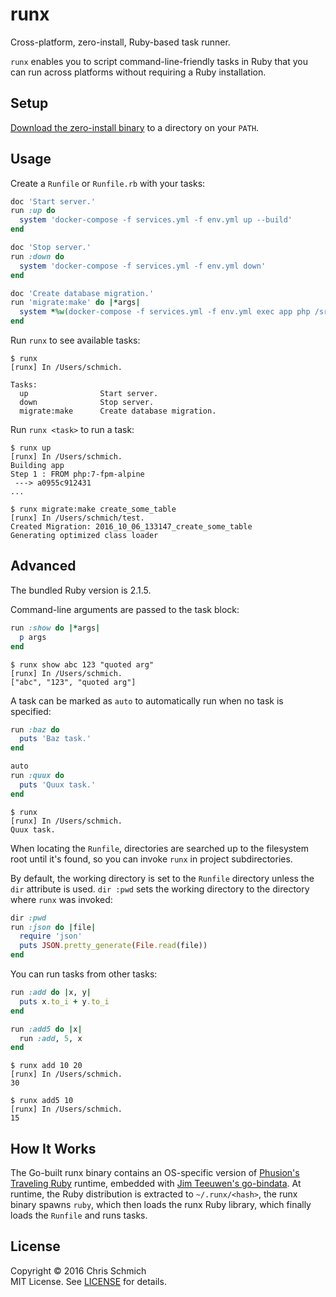 # runx

Cross-platform, zero-install, Ruby-based task runner.

`runx` enables you to script command-line-friendly tasks in Ruby that you can run across platforms without requiring a Ruby installation.

## Setup

[Download the zero-install binary](https://github.com/schmich/runx/releases) to a directory on your `PATH`.

## Usage

Create a `Runfile` or `Runfile.rb` with your tasks:

```ruby
doc 'Start server.'
run :up do
  system 'docker-compose -f services.yml -f env.yml up --build'
end

doc 'Stop server.'
run :down do
  system 'docker-compose -f services.yml -f env.yml down'
end

doc 'Create database migration.'
run 'migrate:make' do |*args|
  system *%w(docker-compose -f services.yml -f env.yml exec app php /src/artisan migrate:make) + args
end
```

Run `runx` to see available tasks:

```
$ runx
[runx] In /Users/schmich.

Tasks:
  up                Start server.
  down              Stop server.
  migrate:make      Create database migration.
```

Run `runx <task>` to run a task:

```
$ runx up
[runx] In /Users/schmich.
Building app
Step 1 : FROM php:7-fpm-alpine
 ---> a0955c912431
...

$ runx migrate:make create_some_table
[runx] In /Users/schmich/test.
Created Migration: 2016_10_06_133147_create_some_table
Generating optimized class loader
```

## Advanced

The bundled Ruby version is 2.1.5.

Command-line arguments are passed to the task block:

```ruby
run :show do |*args|
  p args
end
```

```
$ runx show abc 123 "quoted arg"
[runx] In /Users/schmich.
["abc", "123", "quoted arg"]
```

A task can be marked as `auto` to automatically run when no task is specified:

```ruby
run :baz do
  puts 'Baz task.'
end

auto
run :quux do
  puts 'Quux task.'
end
```

```
$ runx
[runx] In /Users/schmich.
Quux task.
```

When locating the `Runfile`, directories are searched up to the filesystem root until it's found, so you can invoke `runx` in project subdirectories.

By default, the working directory is set to the `Runfile` directory unless the `dir` attribute is used. `dir :pwd` sets the working directory to the directory where `runx` was invoked:

```ruby
dir :pwd
run :json do |file|
  require 'json'
  puts JSON.pretty_generate(File.read(file))
end
```

You can run tasks from other tasks:

```ruby
run :add do |x, y|
  puts x.to_i + y.to_i
end

run :add5 do |x|
  run :add, 5, x
end
```

```
$ runx add 10 20
[runx] In /Users/schmich.
30

$ runx add5 10
[runx] In /Users/schmich.
15
```

## How It Works

The Go-built runx binary contains an OS-specific version of [Phusion's Traveling Ruby](https://github.com/phusion/traveling-ruby) runtime, embedded with [Jim Teeuwen's go-bindata](https://github.com/jteeuwen/go-bindata). At runtime, the Ruby distribution is extracted to `~/.runx/<hash>`, the runx binary spawns `ruby`, which then loads the runx Ruby library, which finally loads the `Runfile` and runs tasks.

## License

Copyright &copy; 2016 Chris Schmich  
MIT License. See [LICENSE](LICENSE) for details.
